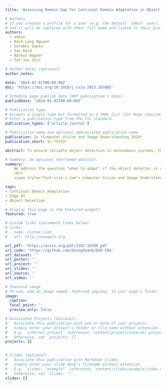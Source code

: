 ```yaml
---
title: 'Assessing Domain Gap for Continual Domain Adaptation in Object Detection'

# Authors
# If you created a profile for a user (e.g. the default `admin` user), write the username (folder name) here
# and it will be replaced with their full name and linked to their profile.
authors:
  - admin
  - Bach Long Nguyen
  - Surabhi Gupta
  - Ian Reid
  - Markus Wagner
  - Tat-Jun Chin
  
# Author notes (optional)
author_notes:

date: '2024-01-01T00:00:00Z'
doi: 'https://doi.org/10.1016/j.cviu.2023.103885'

# Schedule page publish date (NOT publication's date).
publishDate: '2024-01-01T00:00:00Z'

# Publication type.
# Accepts a single type but formatted as a YAML list (for Hugo requirements).
# Enter a publication type from the CSL standard.
publication_types: ['article-journal']

# Publication name and optional abbreviated publication name.
publication: In *Computer Vision and Image Understanding 2024*
publication_short: In *CVIU*

abstract: To ensure reliable object detection in autonomous systems, the detector must be able to adapt to changes in appearance caused by environmental factors such as time of day, weather, and seasons. Continually adapting the detector to incorporate these changes is a promising solution, but it can be computationally costly. Our proposed approach is to selectively adapt the detector only when necessary, using new data that does not have the same distribution as the current training data. To this end, we investigate three popular metrics for domain gap evaluation and find that there is a correlation between the domain gap and detection accuracy. Therefore, we apply the domain gap as a criterion to decide when to adapt the detector. Our experiments show that our approach has the potential to improve the efficiency of the detector’s operation in real-world scenarios, where environmental conditions change in a cyclical manner, without sacrificing the overall performance of the detector. Our code is publicly available [here](https://github.com/dzungdoan6/DGE-CDA).

# Summary. An optional shortened abstract.
summary: 
    We address the question "when to adapt" if the object detector is required to be continually updated.
    <br>
    <span style="font-size:1.1em">_Computer Vision and Image Understanding 2024_</span>. 

tags: 
- Continual Domain Adaptation
- Edge AI
- Object Detection

# Display this page in the Featured widget?
featured: true

# Custom links (uncomment lines below)
# links:
# - name: Custom Link
#   url: http://example.org

url_pdf: 'https://arxiv.org/pdf/2302.10396.pdf'
url_code: 'https://github.com/dzungdoan6/DGE-CDA'
url_dataset: ''
url_poster: ''
url_project: ''
url_slides: ''
url_source: ''
url_video: ''

# Featured image
# To use, add an image named `featured.jpg/png` to your page's folder.
image:
  caption: 
  focal_point: ''
  preview_only: false

# Associated Projects (optional).
#   Associate this publication with one or more of your projects.
#   Simply enter your project's folder or file name without extension.
#   E.g. `internal-project` references `content/project/internal-project/index.md`.
#   Otherwise, set `projects: []`.
projects: []
  

# Slides (optional).
#   Associate this publication with Markdown slides.
#   Simply enter your slide deck's filename without extension.
#   E.g. `slides: "example"` references `content/slides/example/index.md`.
#   Otherwise, set `slides: ""`.
slides: []
---
```

